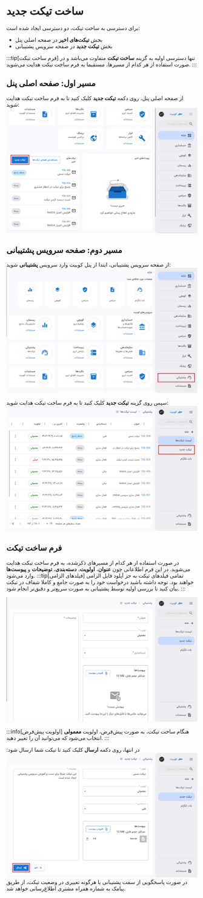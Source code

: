 # ساخت تیکت جدید

برای دسترسی به ساخت تیکت، دو دسترسی ایجاد شده است:

- بخش **تیکت‌های اخیر** در صفحه اصلی پنل
- بخش **تیکت جدید** در صفحه سرویس پشتیبانی

:::tip[فرم ساخت تیکت]
تنها دسترسی اولیه به گزینه **ساخت تیکت** متفاوت می‌باشد و در صورت استفاده از هر کدام از مسیرها، مستقیما به فرم ساخت تیکت هدایت می‌شوید.
:::

## مسیر اول: صفحه اصلی پنل

از صفحه اصلی پنل، روی دکمه **تیکت جدید** کلیک کنید تا به فرم ساخت تیکت هدایت شوید:
![Create Ticket: create ticket from panel](img/create-ticket-from-panel.png)

## مسیر دوم: صفحه سرویس پشتیبانی

از صفحه سرویس پشتیبانی، ابتدا از پنل کوبیت وارد سرویس **پشتیبانی** شوید:
![Create Ticket: tickets](img/ticketing.png)

سپس روی گزینه **تیکت جدید** کلیک کنید تا به فرم ساخت تیکت هدایت شوید:
![Create Ticket: create ticket](img/create-ticket.png)

## فرم ساخت تیکت

در صورت استفاده از هر کدام از مسیرهای ذکرشده، به فرم ساخت تیکت هدایت می‌شوید. در این فرم اطلاعاتی چون **عنوان**، **اولویت**، **دسته‌بندی**، **توضیحات** و **پیوست‌ها** وارد می‌شود.
:::tip[فیلدهای الزامی]
تمامی فیلدهای تیکت به جز آپلود فایل الزامی خواهند بود. توجه داشته باشید درخواست خود را به صورت جامع و کاملا شفاف در تیکت بیان کنید تا بررسی اولیه توسط پشتیبانی به صورت سریع‌تر و دقیق‌تر انجام شود.
:::

![Create Ticket: new ticket form](img/new-ticket-form.png)

:::info[اولویت پیش‌فرض]
هنگام ساخت تیکت، به صورت پیش‌فرض، اولویت **معمولی** انتخاب می‌شود که می‌توانید آن را تغییر دهید.
:::

در انتها، روی دکمه **ارسال** کلیک کنید تا تیکت شما ارسال شود:
![Create Ticket: submit ticket](img/submit-ticket.png)
در صورت پاسخگویی از سمت پشتیبانی یا هرگونه تغییری در وضعیت تیکت، از طریق پیامک به شماره همراه مشتری اطلاع‌رسانی خواهد شد.
